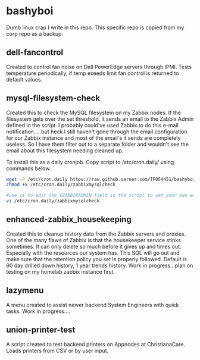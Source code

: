 # bashyboi
Dumb linux crap I write in this repo. This specific repo is copied from my corp repo as a backup.

## dell-fancontrol
Created to control fan noise on Dell PowerEdge servers through IPMI. Tests temperature periodically, if temp exeeds limit fan control is returned to default values. 

## mysql-filesystem-check
Created this to check the MySQL filesystem on my Zabbix nodes. If the filesystem gets over the set threshold, it sends an email to the Zabbix Admin defined in the script. I probably could've used Zabbix to do this e-mail notification.....but heck I still haven't gone through the email configuration for our Zabbix instance and most of the email's it sends are completely useless. So I have them filter out to a separate folder and wouldn't see the email about this filesystem needing cleaned up.

To install this as a daily cronjob. Copy script to /etc/cron.daily/ using commands below.

```bash
wget -P /etc/cron.daily https://raw.github.cerner.com/TF054451/bashyboi/master/mysql-filesystem-check/zabbixmysqlcheck
chmod +x /etc/cron.daily/zabbixmysqlcheck

#use vi to edit the $ZABBIXADMIN field in the script to set your own email.
vi /etc/cron.daily/zabbixmysqlcheck
```
## enhanced-zabbix_housekeeping
Created this to cleanup history data from the Zabbix servers and proxies. One of the many flaws of Zabbix is that the housekeeper service stinks sometimes. It can only delete so much before it gives up and times out. Especially with the resources our system has. This SQL will go out and make sure that the retention policy you set is properly followed. Default is 90 day drilled down history, 1 year trends history. Work in progress...plan on testing on my homelab zabbix instance first.

## lazymenu
A menu created to assist newer backend System Engineers with quick tasks. Work in progress....

## union-printer-test
A script created to test backend printers on Appnodes at ChristianaCare. Loads printers from CSV or by user input.
